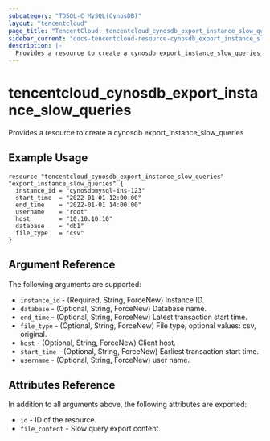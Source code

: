 ```yaml
---
subcategory: "TDSQL-C MySQL(CynosDB)"
layout: "tencentcloud"
page_title: "TencentCloud: tencentcloud_cynosdb_export_instance_slow_queries"
sidebar_current: "docs-tencentcloud-resource-cynosdb_export_instance_slow_queries"
description: |-
  Provides a resource to create a cynosdb export_instance_slow_queries
---
```


# tencentcloud_cynosdb_export_instance_slow_queries

Provides a resource to create a cynosdb export_instance_slow_queries

## Example Usage

```hcl
resource "tencentcloud_cynosdb_export_instance_slow_queries" "export_instance_slow_queries" {
  instance_id = "cynosdbmysql-ins-123"
  start_time  = "2022-01-01 12:00:00"
  end_time    = "2022-01-01 14:00:00"
  username    = "root"
  host        = "10.10.10.10"
  database    = "db1"
  file_type   = "csv"
}
```

## Argument Reference

The following arguments are supported:

* `instance_id` - (Required, String, ForceNew) Instance ID.
* `database` - (Optional, String, ForceNew) Database name.
* `end_time` - (Optional, String, ForceNew) Latest transaction start time.
* `file_type` - (Optional, String, ForceNew) File type, optional values: csv, original.
* `host` - (Optional, String, ForceNew) Client host.
* `start_time` - (Optional, String, ForceNew) Earliest transaction start time.
* `username` - (Optional, String, ForceNew) user name.

## Attributes Reference

In addition to all arguments above, the following attributes are exported:

* `id` - ID of the resource.
* `file_content` - Slow query export content.


